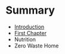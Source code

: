 # Summary

* [Introduction](README.md)
* [First Chapter](chapter1.md)
* Nutrition
* Zero Waste Home

